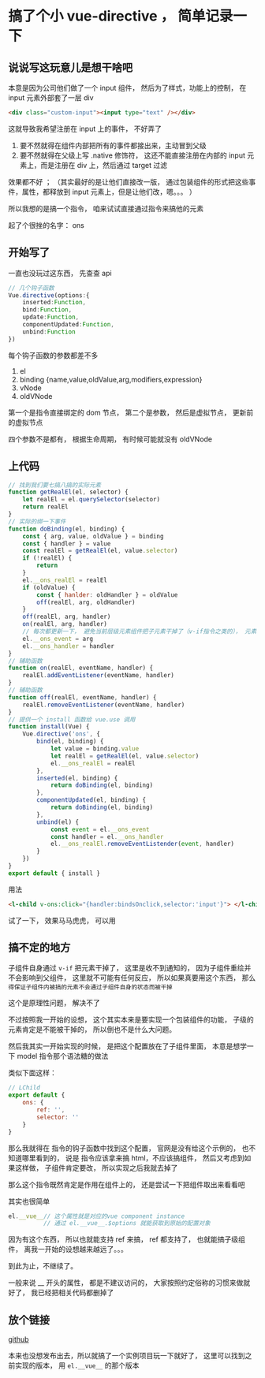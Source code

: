 # 搞了个小 vue-directive ， 简单记录一下

## 说说写这玩意儿是想干啥吧

本意是因为公司他们做了一个 input 组件， 然后为了样式，功能上的控制， 在 input 元素外部套了一层 div

```html
<div class="custom-input"><input type="text" /></div>
```

这就导致我希望注册在 input 上的事件， 不好弄了

1. 要不然就得在组件内部把所有的事件都接出来，主动冒到父级
2. 要不然就得在父级上写 .native 修饰符， 这还不能直接注册在内部的 input 元素上，而是注册在 div 上，然后通过 target 过滤

效果都不好 ； （其实最好的是让他们直接改一版， 通过包装组件的形式把这些事件，属性，都释放到 input 元素上，但是让他们改，嗯。。。 ）

所以我想的是搞一个指令， 咱来试试直接通过指令来搞他的元素

起了个很挫的名字： ons

## 开始写了

一直也没玩过这东西， 先查查 api

```ts
// 几个钩子函数
Vue.directive(options:{
    inserted:Function,
    bind:Function,
    update:Function,
    componentUpdated:Function,
    unbind:Function
})
```

每个钩子函数的参数都差不多

1. el
2. binding {name,value,oldValue,arg,modifiers,expression}
3. vNode
4. oldVNode

第一个是指令直接绑定的 dom 节点， 第二个是参数， 然后是虚拟节点， 更新前的虚拟节点

四个参数不是都有， 根据生命周期， 有时候可能就没有 oldVNode

## 上代码

```js
// 找到我们要七搞八搞的实际元素
function getRealEl(el, selector) {
    let realEl = el.querySelector(selector)
    return realEl
}
// 实际的绑一下事件
function doBinding(el, binding) {
    const { arg, value, oldValue } = binding
    const { handler } = value
    const realEl = getRealEl(el, value.selector)
    if (!realEl) {
        return
    }
    el.__ons_realEl = realEl
    if (oldValue) {
        const { hanlder: oldHandler } = oldValue
        off(realEl, arg, oldHandler)
    }
    off(realEl, arg, handler)
    on(realEl, arg, handler)
    // 每次都更新一下， 避免当前层级元素组件把子元素干掉了（v-if指令之类的）， 元素会发生变化
    el.__ons_event = arg
    el.__ons_handler = handler
}
// 辅助函数
function on(realEl, eventName, handler) {
    realEl.addEventListener(eventName, handler)
}
// 辅助函数
function off(realEl, eventName, handler) {
    realEl.removeEventListener(eventName, handler)
}
// 提供一个 install 函数给 vue.use 调用
function install(Vue) {
    Vue.directive('ons', {
        bind(el, binding) {
            let value = binding.value
            let realEl = getRealEl(el, value.selector)
            el.__ons_realEl = realEl
        },
        inserted(el, binding) {
            return doBinding(el, binding)
        },
        componentUpdated(el, binding) {
            return doBinding(el, binding)
        },
        unbind(el) {
            const event = el.__ons_event
            const handler = el.__ons_handler
            el.__ons_realEl.removeEventListender(event, handler)
        }
    })
}
export default { install }
```

用法

```html
<l-child v-ons:click="{handler:bindsOnclick,selector:'input'}"> </l-child>
```

试了一下， 效果马马虎虎， 可以用

## 搞不定的地方

子组件自身通过 `v-if` 把元素干掉了， 这里是收不到通知的， 因为子组件重绘并不会影响到父组件， 这里就不可能有任何反应， 所以如果真要用这个东西， 那么 `得保证子组件内被搞的元素不会通过子组件自身的状态而被干掉`

这个是原理性问题， 解决不了

不过按照我一开始的设想， 这个其实本来是要实现一个包装组件的功能， 子级的元素肯定是不能被干掉的， 所以倒也不是什么大问题。

然后我其实一开始实现的时候， 是把这个配置放在了子组件里面， 本意是想学一下 model 指令那个语法糖的做法

类似下面这样：

```js
// LChild
export default {
    ons: {
        ref: '',
        selector: ''
    }
}
```

那么我就得在 指令的钩子函数中找到这个配置， 官网是没有给这个示例的， 也不知道哪里看到的， 说是 指令应该拿来搞 html，不应该搞组件， 然后又考虑到如果这样做， 子组件肯定要改， 所以实现之后我就去掉了

那么这个指令既然肯定是作用在组件上的， 还是尝试一下把组件取出来看看吧

其实也很简单

```js
el.__vue__// 这个属性就是对应的vue component instance 
          // 通过 el.__vue__.$options 就能获取到原始的配置对象
```
因为有这个东西， 所以也就能支持 ref 来搞， ref 都支持了， 也就能搞子级组件， 离我一开始的设想越来越远了。。。

到此为止，不继续了。

一般来说 __ 开头的属性， 都是不建议访问的， 大家按照约定俗称的习惯来做就好了， 我已经把相关代码都删掉了

## 放个链接

[github](https://github.com/liq-personal-2017/vue-ons-directive)

本来也没想发布出去，所以就搞了一个实例项目玩一下就好了， 这里可以找到之前实现的版本， 用 `el.__vue__` 的那个版本